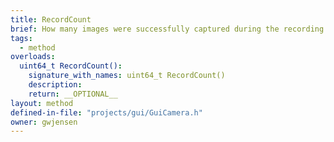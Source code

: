 ```yaml
---
title: RecordCount
brief: How many images were successfully captured during the recording operation?
tags:
  - method
overloads:
  uint64_t RecordCount():
    signature_with_names: uint64_t RecordCount()
    description:
    return: __OPTIONAL__
layout: method
defined-in-file: "projects/gui/GuiCamera.h"
owner: gwjensen
---
```

